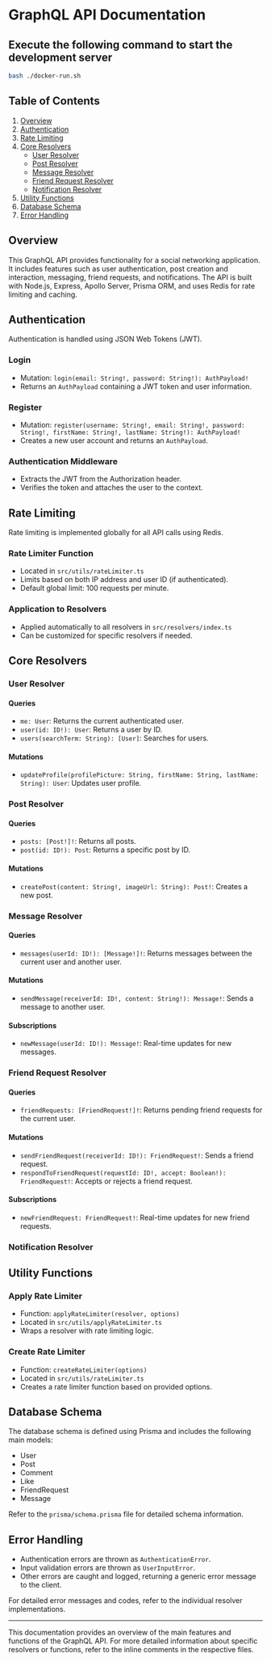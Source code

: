 # GraphQL API Documentation

## Execute the following command to start the development server

```bash
bash ./docker-run.sh
```

## Table of Contents

1. [Overview](#overview)
2. [Authentication](#authentication)
3. [Rate Limiting](#rate-limiting)
4. [Core Resolvers](#core-resolvers)
   - [User Resolver](#user-resolver)
   - [Post Resolver](#post-resolver)
   - [Message Resolver](#message-resolver)
   - [Friend Request Resolver](#friend-request-resolver)
   - [Notification Resolver](#notification-resolver)
5. [Utility Functions](#utility-functions)
6. [Database Schema](#database-schema)
7. [Error Handling](#error-handling)

## Overview

This GraphQL API provides functionality for a social networking application. It includes features such as user authentication, post creation and interaction, messaging, friend requests, and notifications. The API is built with Node.js, Express, Apollo Server, Prisma ORM, and uses Redis for rate limiting and caching.

## Authentication

Authentication is handled using JSON Web Tokens (JWT).

### Login

- Mutation: `login(email: String!, password: String!): AuthPayload!`
- Returns an `AuthPayload` containing a JWT token and user information.

### Register

- Mutation: `register(username: String!, email: String!, password: String!, firstName: String!, lastName: String!): AuthPayload!`
- Creates a new user account and returns an `AuthPayload`.

### Authentication Middleware

- Extracts the JWT from the Authorization header.
- Verifies the token and attaches the user to the context.

## Rate Limiting

Rate limiting is implemented globally for all API calls using Redis.

### Rate Limiter Function

- Located in `src/utils/rateLimiter.ts`
- Limits based on both IP address and user ID (if authenticated).
- Default global limit: 100 requests per minute.

### Application to Resolvers

- Applied automatically to all resolvers in `src/resolvers/index.ts`
- Can be customized for specific resolvers if needed.

## Core Resolvers

### User Resolver

#### Queries

- `me: User`: Returns the current authenticated user.
- `user(id: ID!): User`: Returns a user by ID.
- `users(searchTerm: String): [User]`: Searches for users.

#### Mutations

- `updateProfile(profilePicture: String, firstName: String, lastName: String): User`: Updates user profile.

### Post Resolver

#### Queries

- `posts: [Post!]!`: Returns all posts.
- `post(id: ID!): Post`: Returns a specific post by ID.

#### Mutations

- `createPost(content: String!, imageUrl: String): Post!`: Creates a new post.

### Message Resolver

#### Queries

- `messages(userId: ID!): [Message!]!`: Returns messages between the current user and another user.

#### Mutations

- `sendMessage(receiverId: ID!, content: String!): Message!`: Sends a message to another user.

#### Subscriptions

- `newMessage(userId: ID!): Message!`: Real-time updates for new messages.

### Friend Request Resolver

#### Queries

- `friendRequests: [FriendRequest!]!`: Returns pending friend requests for the current user.

#### Mutations

- `sendFriendRequest(receiverId: ID!): FriendRequest!`: Sends a friend request.
- `respondToFriendRequest(requestId: ID!, accept: Boolean!): FriendRequest!`: Accepts or rejects a friend request.

#### Subscriptions

- `newFriendRequest: FriendRequest!`: Real-time updates for new friend requests.

### Notification Resolver

## Utility Functions

### Apply Rate Limiter

- Function: `applyRateLimiter(resolver, options)`
- Located in `src/utils/applyRateLimiter.ts`
- Wraps a resolver with rate limiting logic.

### Create Rate Limiter

- Function: `createRateLimiter(options)`
- Located in `src/utils/rateLimiter.ts`
- Creates a rate limiter function based on provided options.

## Database Schema

The database schema is defined using Prisma and includes the following main models:

- User
- Post
- Comment
- Like
- FriendRequest
- Message

Refer to the `prisma/schema.prisma` file for detailed schema information.

## Error Handling

- Authentication errors are thrown as `AuthenticationError`.
- Input validation errors are thrown as `UserInputError`.
- Other errors are caught and logged, returning a generic error message to the client.

For detailed error messages and codes, refer to the individual resolver implementations.

---

This documentation provides an overview of the main features and functions of the GraphQL API. For more detailed information about specific resolvers or functions, refer to the inline comments in the respective files.
